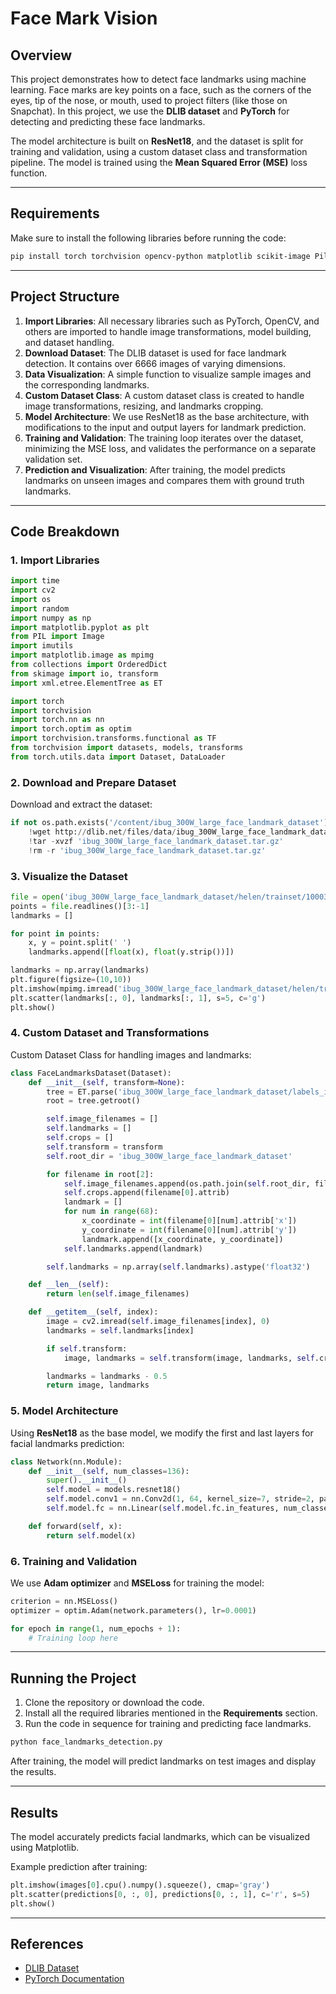 # Face Mark Vision

## Overview

This project demonstrates how to detect face landmarks using machine learning. Face marks are key points on a face, such as the corners of the eyes, tip of the nose, or mouth, used to project filters (like those on Snapchat). In this project, we use the **DLIB dataset** and **PyTorch** for detecting and predicting these face landmarks.

The model architecture is built on **ResNet18**, and the dataset is split for training and validation, using a custom dataset class and transformation pipeline. The model is trained using the **Mean Squared Error (MSE)** loss function.

---

## Requirements

Make sure to install the following libraries before running the code:

```bash
pip install torch torchvision opencv-python matplotlib scikit-image Pillow imutils
```

---

## Project Structure

1. **Import Libraries**: All necessary libraries such as PyTorch, OpenCV, and others are imported to handle image transformations, model building, and dataset handling.
2. **Download Dataset**: The DLIB dataset is used for face landmark detection. It contains over 6666 images of varying dimensions.
3. **Data Visualization**: A simple function to visualize sample images and the corresponding landmarks.
4. **Custom Dataset Class**: A custom dataset class is created to handle image transformations, resizing, and landmarks cropping.
5. **Model Architecture**: We use ResNet18 as the base architecture, with modifications to the input and output layers for landmark prediction.
6. **Training and Validation**: The training loop iterates over the dataset, minimizing the MSE loss, and validates the performance on a separate validation set.
7. **Prediction and Visualization**: After training, the model predicts landmarks on unseen images and compares them with ground truth landmarks.

---

## Code Breakdown

### 1. Import Libraries

```python
import time
import cv2
import os
import random
import numpy as np
import matplotlib.pyplot as plt
from PIL import Image
import imutils
import matplotlib.image as mpimg
from collections import OrderedDict
from skimage import io, transform
import xml.etree.ElementTree as ET

import torch
import torchvision
import torch.nn as nn
import torch.optim as optim
import torchvision.transforms.functional as TF
from torchvision import datasets, models, transforms
from torch.utils.data import Dataset, DataLoader
```

### 2. Download and Prepare Dataset

Download and extract the dataset:

```python
if not os.path.exists('/content/ibug_300W_large_face_landmark_dataset'):
    !wget http://dlib.net/files/data/ibug_300W_large_face_landmark_dataset.tar.gz
    !tar -xvzf 'ibug_300W_large_face_landmark_dataset.tar.gz'    
    !rm -r 'ibug_300W_large_face_landmark_dataset.tar.gz'
```

### 3. Visualize the Dataset

```python
file = open('ibug_300W_large_face_landmark_dataset/helen/trainset/100032540_1.pts')
points = file.readlines()[3:-1]
landmarks = []

for point in points:
    x, y = point.split(' ')
    landmarks.append([float(x), float(y.strip())])

landmarks = np.array(landmarks)
plt.figure(figsize=(10,10))
plt.imshow(mpimg.imread('ibug_300W_large_face_landmark_dataset/helen/trainset/100032540_1.jpg'))
plt.scatter(landmarks[:, 0], landmarks[:, 1], s=5, c='g')
plt.show()
```

### 4. Custom Dataset and Transformations

Custom Dataset Class for handling images and landmarks:

```python
class FaceLandmarksDataset(Dataset):
    def __init__(self, transform=None):
        tree = ET.parse('ibug_300W_large_face_landmark_dataset/labels_ibug_300W_train.xml')
        root = tree.getroot()

        self.image_filenames = []
        self.landmarks = []
        self.crops = []
        self.transform = transform
        self.root_dir = 'ibug_300W_large_face_landmark_dataset'

        for filename in root[2]:
            self.image_filenames.append(os.path.join(self.root_dir, filename.attrib['file']))
            self.crops.append(filename[0].attrib)
            landmark = []
            for num in range(68):
                x_coordinate = int(filename[0][num].attrib['x'])
                y_coordinate = int(filename[0][num].attrib['y'])
                landmark.append([x_coordinate, y_coordinate])
            self.landmarks.append(landmark)

        self.landmarks = np.array(self.landmarks).astype('float32')

    def __len__(self):
        return len(self.image_filenames)

    def __getitem__(self, index):
        image = cv2.imread(self.image_filenames[index], 0)
        landmarks = self.landmarks[index]

        if self.transform:
            image, landmarks = self.transform(image, landmarks, self.crops[index])

        landmarks = landmarks - 0.5
        return image, landmarks
```

### 5. Model Architecture

Using **ResNet18** as the base model, we modify the first and last layers for facial landmarks prediction:

```python
class Network(nn.Module):
    def __init__(self, num_classes=136):
        super().__init__()
        self.model = models.resnet18()
        self.model.conv1 = nn.Conv2d(1, 64, kernel_size=7, stride=2, padding=3, bias=False)
        self.model.fc = nn.Linear(self.model.fc.in_features, num_classes)

    def forward(self, x):
        return self.model(x)
```

### 6. Training and Validation

We use **Adam optimizer** and **MSELoss** for training the model:

```python
criterion = nn.MSELoss()
optimizer = optim.Adam(network.parameters(), lr=0.0001)

for epoch in range(1, num_epochs + 1):
    # Training loop here
```

---

## Running the Project

1. Clone the repository or download the code.
2. Install all the required libraries mentioned in the **Requirements** section.
3. Run the code in sequence for training and predicting face landmarks.

```bash
python face_landmarks_detection.py
```

After training, the model will predict landmarks on test images and display the results.

---

## Results

The model accurately predicts facial landmarks, which can be visualized using Matplotlib.

Example prediction after training:

```python
plt.imshow(images[0].cpu().numpy().squeeze(), cmap='gray')
plt.scatter(predictions[0, :, 0], predictions[0, :, 1], c='r', s=5)
plt.show()
```

---

## References

- [DLIB Dataset](http://dlib.net/files/data/ibug_300W_large_face_landmark_dataset.tar.gz)
- [PyTorch Documentation](https://pytorch.org/docs/stable/index.html)

